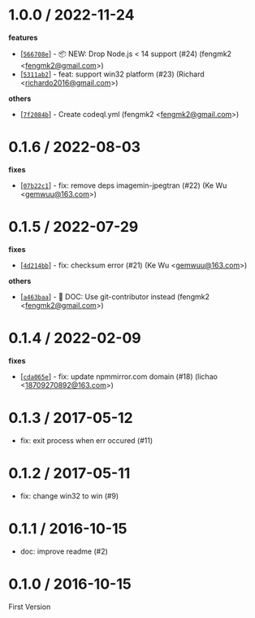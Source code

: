
1.0.0 / 2022-11-24
==================

**features**
  * [[`566708e`](http://github.com/cnpm/nodeinstall/commit/566708eeb0bf7fd3b567d71b6693267b0fe642ec)] - 📦 NEW: Drop Node.js < 14 support (#24) (fengmk2 <<fengmk2@gmail.com>>)
  * [[`5311ab2`](http://github.com/cnpm/nodeinstall/commit/5311ab26b6856f8e5ead459aebedd11823620533)] - feat: support win32 platform (#23) (Richard <<richardo2016@gmail.com>>)

**others**
  * [[`7f2084b`](http://github.com/cnpm/nodeinstall/commit/7f2084b8094bae09736effeb9bad40ba8552ad39)] - Create codeql.yml (fengmk2 <<fengmk2@gmail.com>>)

0.1.6 / 2022-08-03
==================

**fixes**
  * [[`07b22c1`](http://github.com/cnpm/nodeinstall/commit/07b22c150d6945500e2859aab90cbaba1cc55b96)] - fix: remove deps imagemin-jpegtran (#22) (Ke Wu <<gemwuu@163.com>>)

0.1.5 / 2022-07-29
==================

**fixes**
  * [[`4d214bb`](http://github.com/cnpm/nodeinstall/commit/4d214bb62b4e7df3e2836dda557db62dc77f7910)] - fix: checksum error (#21) (Ke Wu <<gemwuu@163.com>>)

**others**
  * [[`a463baa`](http://github.com/cnpm/nodeinstall/commit/a463baadaed7feed15312abaa9d762b9089e53b4)] - 📖 DOC: Use git-contributor instead (fengmk2 <<fengmk2@gmail.com>>)

0.1.4 / 2022-02-09
==================

**fixes**
  * [[`cda065e`](http://github.com/cnpm/nodeinstall/commit/cda065e0676b480836575add865fb23ab4e8391e)] - fix: update npmmirror.com domain (#18) (lichao <<18709270892@163.com>>)

0.1.3 / 2017-05-12
==================

  * fix: exit process when err occured (#11)

0.1.2 / 2017-05-11
==================

  * fix: change win32 to win (#9)

0.1.1 / 2016-10-15
==================

  * doc: improve readme (#2)

0.1.0 / 2016-10-15
==================

First Version

